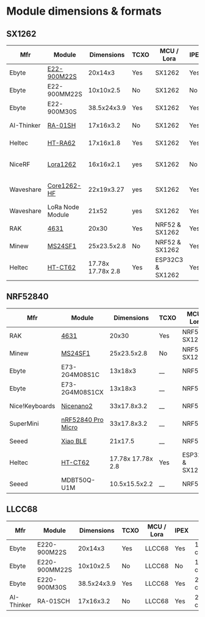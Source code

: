 # Module dimensions & formats

## SX1262

| Mfr        | Module                                                                                                                                 | Dimensions        | TCXO | MCU / Lora       | IPEX | Pins                  | RF Switch |
| ---------- | -------------------------------------------------------------------------------------------------------------------------------------- | ----------------- | ---- | ---------------- | ---- | --------------------- | --------- |
| Ebyte      | [E22-900M22S](https://www.cdebyte.com/products/E22-900M22S)                                                                            | 20x14x3           | Yes  | SX1262           | Yes  | 1.27mm castle         | Ext       |
| Ebyte      | E22-900MM22S                                                                                                                           | 10x10x2.5         | No   | SX1262           | No   | 1.27mm castle         | Ext       |
| Ebyte      | E22-900M30S                                                                                                                            | 38.5x24x3.9       | Yes  | SX1262           | Yes  | 2.54mm castle         | Ext       |
| AI-Thinker | [RA-01SH](https://docs.ai-thinker.com/en/lora)                                                                                         | 17x16x3.2         | No   | SX1262           | Yes  | 2.0mm castle          | Int       |
| Heltec     | [HT-RA62](https://docs.heltec.org/en/node/ht-ra62/index.html)                                                                          | 17x16x1.8         | Yes  | SX1262           | Yes  | 2.0mm castle          | Int       |
| NiceRF     | [Lora1262](https://www.nicerf.com/lora-module/868mhz-sx1262-lora-module-lora1262.html<br>)                                             | 16x16x2.1         | yes  | SX1262           | No   | 2.0mm pin and castle  | Int       |
| Waveshare  | [Core1262-HF](https://www.waveshare.com/core1262-868m.htm)                                                                             | 22x19x3.27        | yes  | SX1262           | Yes  | 2.54mm pin and castle | Ext       |
| Waveshare  | LoRa Node Module                                                                                                                       | 21x52             | yes  | SX1262           | Yes  | Breakout board        | Int       |
| RAK        | [4631](https://docs.rakwireless.com/Product-Categories/WisBlock/RAK4631/Overview/)                                                     | 20x30             | Yes  | NRF52 & SX1262   | Yes2 | Wis connector         | Int       |
| Minew      | [MS24SF1](https://www.minewstore.com/product/nrf52840-sx1262-ms24sf1/<br>https://en.minewsemi.com/lora-module/nrf52840-sx1262-ms24sf1) | 25x23.5x2.8       | No   | NRF52 & SX1262   | Yes2 | Underside pads        | Ext P1.02 |
| Heltec     | [HT-CT62](https://docs.heltec.cn/en/node/esp32/ht_ct62/index.html)                                                                     | 17.78x 17.78x 2.8 | Yes  | ESP32C3 & SX1262 | Yes2 | 1.27mm stamp          | Int       |


## NRF52840

| Mfr            | Module                                                                                                                                 | Dimensions        | TCXO | MCU / Lora       | IPEX | Pins             | RF Switch |
| -------------- | -------------------------------------------------------------------------------------------------------------------------------------- | ----------------- | ---- | ---------------- | ---- | ---------------- | --------- |
| RAK            | [4631](https://docs.rakwireless.com/Product-Categories/WisBlock/RAK4631/Overview/)                                                     | 20x30             | Yes  | NRF52 & SX1262   | Yes2 | Wis connector    | Int       |
| Minew          | [MS24SF1](https://www.minewstore.com/product/nrf52840-sx1262-ms24sf1/<br>https://en.minewsemi.com/lora-module/nrf52840-sx1262-ms24sf1) | 25x23.5x2.8       | No   | NRF52 & SX1262   | Yes2 | Underside pads   | Ext P1.02 |
| Ebyte          | E73-2G4M08S1C                                                                                                                          | 13x18x3           | __   | NRF52            | No   | Edge & Underside | Na        |
| Ebyte          | E73-2G4M08S1CX                                                                                                                         | 13x18x3           | __   | NRF52            | Yes  | Edge & Underside | Na        |
| Nice!Keyboards | [Nicenano2](https://nicekeyboards.com/nice-nano/)                                                                                      | 33x17.8x3.2       | __   | NRF52            | No   | 2.54mm holes     | Na        |
| SuperMini      | [nRF52840 Pro Micro](https://wiki.icbbuy.com/doku.php?id=developmentboard:nrf52840)                                                    | 33x17.8x3.2       | __   | NRF52            | No   | 2.54mm holes     | Na        |
| Seeed          | [Xiao BLE](https://wiki.seeedstudio.com/XIAO_BLE/)                                                                                     | 21x17.5           | __   | NRF52            | No   | 2.54mm holes     | Na        |
| Heltec         | [HT-CT62](https://docs.heltec.cn/en/node/esp32/ht_ct62/index.html)                                                                     | 17.78x 17.78x 2.8 | Yes  | ESP32C3 & SX1262 | Yes2 | 1.27mm stamp     | Int       |
| Seeed          | MDBT50Q-U1M                                                                                                                            | 10.5x15.5x2.2     | __   | NRF52            | Opt  | Underside pads   | Na        |

## LLCC68

| Mfr        | Module        | Dimensions  | TCXO | MCU / Lora | IPEX | Pins          | RF Switch |
| ---------- | ------------- | ----------- | ---- | ---------- | ---- | ------------- | --------- |
| Ebyte      | E220-900M22S  | 20x14x3     | Yes  | LLCC68     | Yes  | 1.27mm castle | Ext       |
| Ebyte      | E220-900MM22S | 10x10x2.5   | No   | LLCC68     | No   | 1.27mm castle | Ext       |
| Ebyte      | E220-900M30S  | 38.5x24x3.9 | Yes  | LLCC68     | Yes  | 2.54mm castle | Ext       |
| AI-Thinker | RA-01SCH      | 17x16x3.2   | No   | LLCC68     | Yes  | 2.0mm castle  | Int       |
